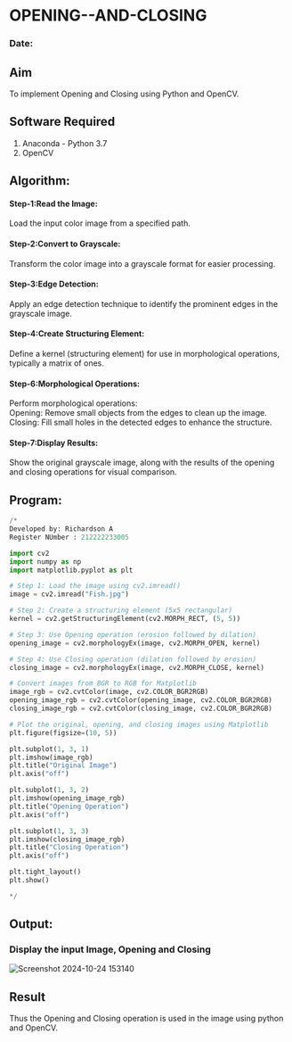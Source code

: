 # OPENING--AND-CLOSING
### Date:
## Aim
To implement Opening and Closing using Python and OpenCV.

## Software Required
1. Anaconda - Python 3.7
2. OpenCV
## Algorithm:
#### Step-1:Read the Image:

Load the input color image from a specified path.
#### Step-2:Convert to Grayscale:

Transform the color image into a grayscale format for easier processing.
#### Step-3:Edge Detection:

Apply an edge detection technique to identify the prominent edges in the grayscale image.
#### Step-4:Create Structuring Element:

Define a kernel (structuring element) for use in morphological operations, typically a matrix of ones.
#### Step-6:Morphological Operations:

Perform morphological operations:<br>
Opening: Remove small objects from the edges to clean up the image.<br>
Closing: Fill small holes in the detected edges to enhance the structure.
#### Step-7:Display Results:

Show the original grayscale image, along with the results of the opening and closing operations for visual comparison.
 
## Program:

``` Python
/*
Developed by: Richardson A
Register NUmber : 212222233005

import cv2
import numpy as np
import matplotlib.pyplot as plt

# Step 1: Load the image using cv2.imread()
image = cv2.imread("Fish.jpg")  

# Step 2: Create a structuring element (5x5 rectangular)
kernel = cv2.getStructuringElement(cv2.MORPH_RECT, (5, 5))

# Step 3: Use Opening operation (erosion followed by dilation)
opening_image = cv2.morphologyEx(image, cv2.MORPH_OPEN, kernel)

# Step 4: Use Closing operation (dilation followed by erosion)
closing_image = cv2.morphologyEx(image, cv2.MORPH_CLOSE, kernel)

# Convert images from BGR to RGB for Matplotlib
image_rgb = cv2.cvtColor(image, cv2.COLOR_BGR2RGB)
opening_image_rgb = cv2.cvtColor(opening_image, cv2.COLOR_BGR2RGB)
closing_image_rgb = cv2.cvtColor(closing_image, cv2.COLOR_BGR2RGB)

# Plot the original, opening, and closing images using Matplotlib
plt.figure(figsize=(10, 5))

plt.subplot(1, 3, 1)
plt.imshow(image_rgb)
plt.title("Original Image")
plt.axis("off")

plt.subplot(1, 3, 2)
plt.imshow(opening_image_rgb)
plt.title("Opening Operation")
plt.axis("off")

plt.subplot(1, 3, 3)
plt.imshow(closing_image_rgb)
plt.title("Closing Operation")
plt.axis("off")

plt.tight_layout()
plt.show()

*/
```
## Output:

### Display the input Image, Opening and Closing
![Screenshot 2024-10-24 153140](https://github.com/user-attachments/assets/cc01d3bb-557f-4548-9b36-19edd1c0f0dd)


## Result
Thus the Opening and Closing operation is used in the image using python and OpenCV.
